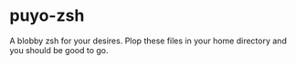 # puyo-zsh
A blobby zsh for your desires.
Plop these files in your home directory and you should be good to go.
